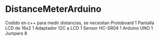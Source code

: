 # DistanceMeterArduino
Codido en c++ para medir distancias, se necesitan 
Protoboard	1 
Pantalla LCD de 16x2	1
Adaptador 12C a LCD	1 
Sensor HC-SR04	1
Arduino UNO	1 
Jumpers	8
